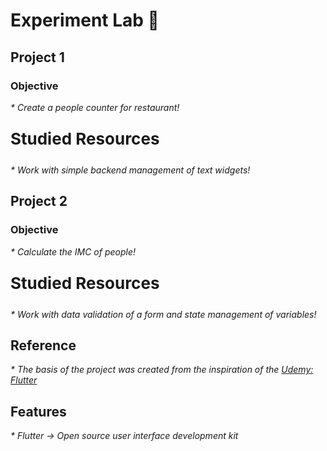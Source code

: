 # Experiment Lab 🧪
## Project 1
### Objective
<p style="font-size:14px;"><i> * Create a people counter for restaurant! </i></p>
<p style="font-size:26px;"><b> Studied Resources </b></p>
<p style="font-size:14px;"><i> * Work with simple backend management of text widgets! </i></p>

## Project 2
### Objective
<p style="font-size:14px;"><i> * Calculate the IMC of people! </i></p>
<p style="font-size:26px;"><b> Studied Resources </b></p>
<p style="font-size:14px;"><i> * Work with data validation of a form and state management of variables!</i></p>

## Reference
<p style="font-size:14px;"><i> * The basis of the project was created from the inspiration of the <a href="https://www.udemy.com/course/curso-completo-flutter-app-android-ios/learn/lecture/11093192?start=1#questions">Udemy: Flutter</a></i></p>

## Features
<p style="font-size:14px;"><i> * Flutter -> 
Open source user interface development kit</i></p>
